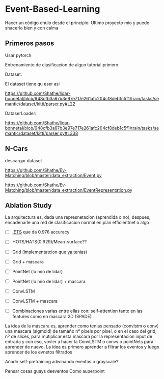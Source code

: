 # Event-Based-Learning

Hacer un código chulo desde el principio. Ultimo proyecto mio y puede shacerlo bien y con calma



## Primeros pasos

Usar pytorch

Entrenamiento de clasificacion de algun tutorial primero

Dataset:

El dataset tiene qu eser asi 

https://github.com/Shathe/lidar-bonnetal/blob/948cfb3a67b3e97e717e261afc204cf8deb1c5f1/train/tasks/semantic/dataset/kitti/parser.py#L22

DataserLoader:

https://github.com/Shathe/lidar-bonnetal/blob/948cfb3a67b3e97e717e261afc204cf8deb1c5f1/train/tasks/semantic/dataset/kitti/parser.py#L338

## N-Cars

descargar dataset

https://github.com/Shathe/Ev-Matching/blob/master/data_extraction/Event.py

https://github.com/Shathe/Ev-Matching/blob/master/data_extraction/EventRepresentation.py







## Ablation Study

La arquitectura es, dada una represnetacion (aprendida o no), despues, encadenarle una red de clasificacion normal en plan efficientnet o algo



- [ ] [IETS](https://link.springer.com/epdf/10.1007/978-3-030-27272-2_35?shared_access_token=MbeJ8WMHDmiRsMopFePo7Pe4RwlQNchNByi7wbcMAY6m3l_EBYi5m5NnMpPG0EINrl6dJsRFKl-k-7rZg8hHip6hmitq-DSVqvGF9uALq-GT6er_lgOPwg1Csi7liZbp8ZY0n9_bchR4e4EV429bsQ%3D%3D) que da 0.976 accuracy
- [ ] HOTS/HATS(0.929)/Mean-surface??
- [ ] Grid (implementatcion que ya tenias)
- [ ] Grid + mascara
- [ ] PointNet (lo mio de lidar)
- [ ] PointNet (lo mio de lidar) + mascara
- [ ] ConvLSTM
- [ ] ConvLSTM + mascara
- [ ] Combinaciones varias entre ellas con: self-attention tanto en las features como en mascara  2D (SPADE)



La idea de la máscara es, aprender como tenias pensado (convlstm o conv) una máscara (sigmoid) de tamaño nº pixels por pixel, o en el caso del grid, nº de slices, para mutiplicar esta mascara por la representacion input de entrada y con eso, vovler a hacer la ConvLSTM o convs  o pointNets para aprender de nuevo. La idea es primero aprender a filtrar los eventos y luego aprender de los evnetos filtrados



Añadir self-pretraining adivinando eventos o grayscale?

Pensar cosas guays deeventos Como auperpoint



